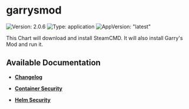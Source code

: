# garrysmod

![Version: 2.0.6](https://img.shields.io/badge/Version-2.0.6-informational?style=flat-square) ![Type: application](https://img.shields.io/badge/Type-application-informational?style=flat-square) ![AppVersion: "latest"](https://img.shields.io/badge/AppVersion-"latest"-informational?style=flat-square)

This Chart will download and install SteamCMD. It will also install Garry's Mod and run it.

## Available Documentation

- [**Changelog**](CHANGELOG)

- [**Container Security**](container-security)

- [**Helm Security**](helm-security)

